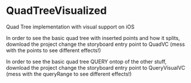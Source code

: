 # QuadTreeVisualized
Quad Tree implementation with visual support on iOS

In order to see the basic quad tree with inserted points and how it splits,  download the project
change the storyboard entry point to QuadVC (mess with the points to see different effects!)

In order to see the basic quad tree QUERY ontop of the other stuff,  download the project
change the storyboard entry point to QueryVisualVC (mess with the queryRange to see different effects!) 
